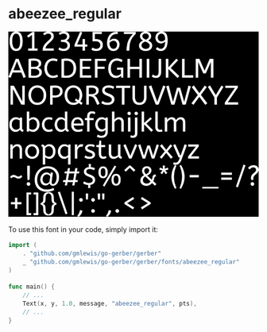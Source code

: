 # abeezee_regular

![abeezee_regular](abeezee_regular.png)

To use this font in your code, simply import it:

```go
import (
	. "github.com/gmlewis/go-gerber/gerber"
	_ "github.com/gmlewis/go-gerber/gerber/fonts/abeezee_regular"
)

func main() {
	// ...
	Text(x, y, 1.0, message, "abeezee_regular", pts),
	// ...
}
```
